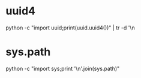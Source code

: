 # uuid4
python -c "import uuid;print(uuid.uuid4())" | tr -d '\n

# sys.path
python -c "import sys;print '\n'.join(sys.path)"
